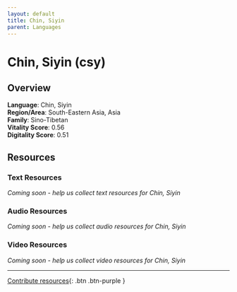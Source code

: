 ```yaml
---
layout: default
title: Chin, Siyin
parent: Languages
---
```


# Chin, Siyin (csy)

## Overview

**Language**: Chin, Siyin  
**Region/Area**: South-Eastern Asia, Asia  
**Family**: Sino-Tibetan  
**Vitality Score**: 0.56  
**Digitality Score**: 0.51  

## Resources

### Text Resources
*Coming soon - help us collect text resources for Chin, Siyin*

### Audio Resources
*Coming soon - help us collect audio resources for Chin, Siyin*

### Video Resources
*Coming soon - help us collect video resources for Chin, Siyin*

---

[Contribute resources](https://fairtrain.github.io/){: .btn .btn-purple }
